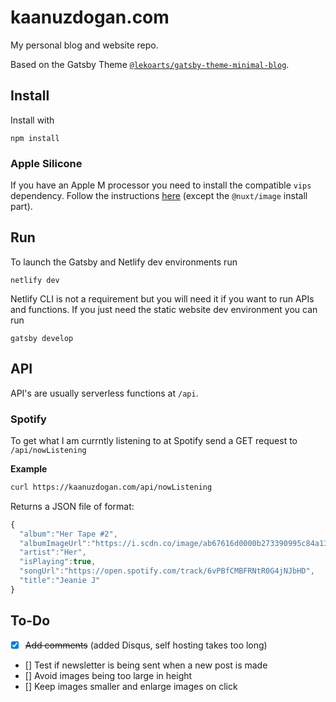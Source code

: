 # kaanuzdogan.com

My personal blog and website repo.

Based on the Gatsby Theme [`@lekoarts/gatsby-theme-minimal-blog`](https://github.com/LekoArts/gatsby-themes/tree/master/themes/gatsby-theme-minimal-blog).

## Install

Install with

```
npm install
```

### Apple Silicone

If you have an Apple M processor you need to install the compatible `vips` dependency. Follow the instructions [here](https://github.com/nuxt/image/issues/204) (except the `@nuxt/image` install part).

## Run

To launch the Gatsby and Netlify dev environments run

```
netlify dev
```

Netlify CLI is not a requirement but you will need it if you want to run APIs and functions. If you just need the static website dev environment you can run

```
gatsby develop
```

## API

API's are usually serverless functions at `/api`.

### Spotify

To get what I am currntly listening to at Spotify send a GET request to `/api/nowListening`

**Example**

```bash
curl https://kaanuzdogan.com/api/nowListening
```

Returns a JSON file of format:

```javascript
{
  "album":"Her Tape #2",
  "albumImageUrl":"https://i.scdn.co/image/ab67616d0000b273390995c84a13deee8f136bac",
  "artist":"Her",
  "isPlaying":true,
  "songUrl":"https://open.spotify.com/track/6vPBfCMBFRNtR0G4jNJbHD",
  "title":"Jeanie J"
}
```

## To-Do

- [x] ~~Add comments~~ (added Disqus, self hosting takes too long)
- [] Test if newsletter is being sent when a new post is made
- [] Avoid images being too large in height
- [] Keep images smaller and enlarge images on click

